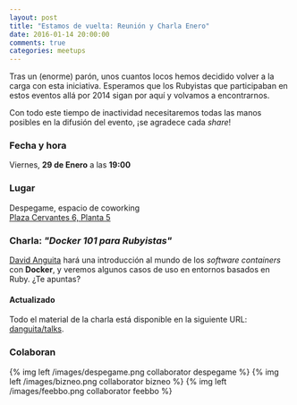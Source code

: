 ```yaml
---
layout: post
title: "Estamos de vuelta: Reunión y Charla Enero"
date: 2016-01-14 20:00:00
comments: true
categories: meetups
---
```


Tras un (enorme) parón, unos cuantos locos hemos decidido volver a la
carga con esta iniciativa. Esperamos que los Rubyistas que participaban
en estos eventos allá por 2014 sigan por aquí y volvamos a encontrarnos.

Con todo este tiempo de inactividad necesitaremos todas las manos
posibles en la difusión del evento, ¡se agradece cada *share*!

### Fecha y hora

Viernes, **29 de Enero** a las **19:00**

### Lugar

Despegame, espacio de coworking  
[Plaza Cervantes 6, Planta 5](https://goo.gl/maps/PgQ88oCgUW32)  

<!-- more -->

### Charla: *"Docker 101 para Rubyistas"*

[David Anguita](http://davidanguita.name) hará una introducción al mundo
de los *software containers* con **Docker**, y veremos algunos casos de
uso en entornos basados en Ruby. ¿Te apuntas?

#### Actualizado

Todo el material de la charla está disponible en la siguiente URL:
[danguita/talks](https://github.com/danguita/talks/tree/master/docker-101-rubyist-edition).

### Colaboran

{% img left /images/despegame.png collaborator despegame %}
{% img left /images/bizneo.png collaborator bizneo %}
{% img left /images/feebbo.png collaborator feebbo %}
